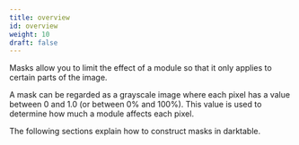 ```yaml
---
title: overview
id: overview
weight: 10
draft: false
---
```


Masks allow you to limit the effect of a module so that it only applies to certain parts of the image. 

A mask can be regarded as a grayscale image where each pixel has a value between 0 and 1.0 (or between 0% and 100%). This value is used to determine how much a module affects each pixel.

The following sections explain how to construct masks in darktable.
